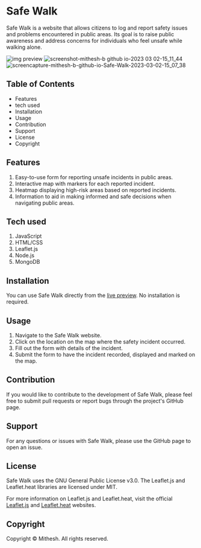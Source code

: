 # Safe Walk
Safe Walk is a website that allows citizens to log and report safety issues and problems encountered in public areas. Its goal is to raise public awareness and address concerns for individuals who feel unsafe while walking alone.

![img preview](https://user-images.githubusercontent.com/115478939/216237673-6b97b6bc-25a9-49e2-b176-2ae7af155813.png)
![screenshot-mithesh-b github io-2023 03 02-15_11_44](https://user-images.githubusercontent.com/115478939/222391500-55b6484c-e758-4a10-b6a0-dfcf8ad1f63f.png)
![screencapture-mithesh-b-github-io-Safe-Walk-2023-03-02-15_07_38](https://user-images.githubusercontent.com/115478939/222391458-400b3d7c-eb65-4323-95ca-ebb001d03a5f.png)


## Table of Contents
- Features
- tech used
- Installation
- Usage
- Contribution
- Support
- License
- Copyright

## Features
1. Easy-to-use form for reporting unsafe incidents in public areas.
2. Interactive map with markers for each reported incident.
3. Heatmap displaying high-risk areas based on reported incidents.
4. Information to aid in making informed and safe decisions when navigating public areas.

## Tech used
1. JavaScript
2. HTML/CSS
3. Leaflet.js
4. Node.js
5. MongoDB

## Installation
You can use Safe Walk directly from the [live preview](https://mithesh-b.github.io/Safe_Walk/). No installation is required.

## Usage
1. Navigate to the Safe Walk website.
2. Click on the location on the map where the safety incident occurred.
3. Fill out the form with details of the incident.
4. Submit the form to have the incident recorded, displayed and marked on the map.

## Contribution
If you would like to contribute to the development of Safe Walk, please feel free to submit pull requests or report bugs through the project's GitHub page.

## Support
For any questions or issues with Safe Walk, please use the GitHub page to open an issue.

## License
Safe Walk uses the GNU General Public License v3.0. The Leaflet.js and Leaflet.heat libraries are licensed under MIT.

For more information on Leaflet.js and Leaflet.heat, visit the official [Leaflet.js](https://leafletjs.com/) and [Leaflet.heat](https://github.com/Leaflet/Leaflet.heat) websites.

## Copyright
Copyright © Mithesh. All rights reserved.


